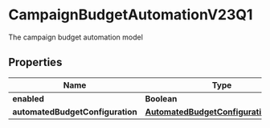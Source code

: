 

# CampaignBudgetAutomationV23Q1

The campaign budget automation model

## Properties

| Name | Type | Description | Notes |
|------------ | ------------- | ------------- | -------------|
|**enabled** | **Boolean** |  |  [optional] |
|**automatedBudgetConfiguration** | [**AutomatedBudgetConfigurationV23Q1**](AutomatedBudgetConfigurationV23Q1.md) |  |  [optional] |



